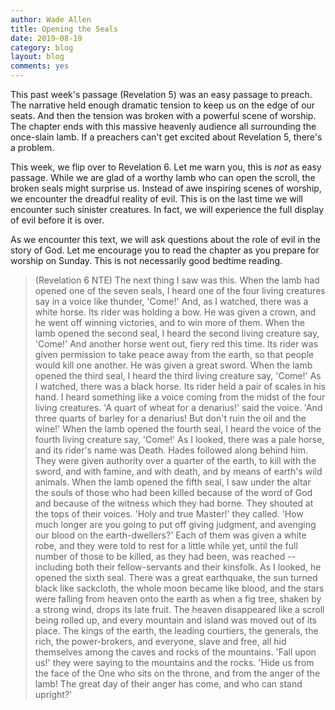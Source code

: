 ```yaml
---
author: Wade Allen
title: Opening the Seals
date: 2019-08-19
category: blog
layout: blog
comments: yes
---
```


This past week's passage (Revelation 5) was an easy passage to preach. The narrative held enough dramatic tension to keep us on the edge of our seats. And then the tension was broken with a powerful scene of worship. The chapter ends with this massive heavenly audience all surrounding the once-slain lamb. If a preachers can't get excited about Revelation 5, there's a problem.

This week, we flip over to Revelation 6. Let me warn you, this is *not* as easy passage. While we are glad of a worthy lamb who can open the scroll, the broken seals might surprise us. Instead of awe inspiring scenes of worship, we encounter the dreadful reality of evil. This is on the last time we will encounter such sinister creatures. In fact, we will experience the full display of evil before it is over.

As we encounter this text, we will ask questions about the role of evil in the story of God. Let me encourage you to read the chapter as you prepare for worship on Sunday. This is not necessarily good bedtime reading.

>(Revelation 6 NTE) The next thing I saw was this. When the lamb had opened one of the seven seals, I heard one of the four living creatures say in a voice like thunder, 'Come!'  And, as I watched, there was a white horse. Its rider was holding a bow. He was given a crown, and he went off winning victories, and to win more of them. When the lamb opened the second seal, I heard the second living creature say, 'Come!'  And another horse went out, fiery red this time. Its rider was given permission to take peace away from the earth, so that people would kill one another. He was given a great sword. When the lamb opened the third seal, I heard the third living creature say, 'Come!' As I watched, there was a black horse. Its rider held a pair of scales in his hand.  I heard something like a voice coming from the midst of the four living creatures. 'A quart of wheat for a denarius!' said the voice. 'And three quarts of barley for a denarius! But don't ruin the oil and the wine!' When the lamb opened the fourth seal, I heard the voice of the fourth living creature say, 'Come!'  As I looked, there was a pale horse, and its rider's name was Death. Hades followed along behind him. They were given authority over a quarter of the earth, to kill with the sword, and with famine, and with death, and by means of earth's wild animals. When the lamb opened the fifth seal, I saw under the altar the souls of those who had been killed because of the word of God and because of the witness which they had borne.  They shouted at the tops of their voices. 'Holy and true Master!' they called. 'How much longer are you going to put off giving judgment, and avenging our blood on the earth-dwellers?'  Each of them was given a white robe, and they were told to rest for a little while yet, until the full number of those to be killed, as they had been, was reached -- including both their fellow-servants and their kinsfolk. As I looked, he opened the sixth seal. There was a great earthquake, the sun turned black like sackcloth, the whole moon became like blood,  and the stars were falling from heaven onto the earth as when a fig tree, shaken by a strong wind, drops its late fruit.  The heaven disappeared like a scroll being rolled up, and every mountain and island was moved out of its place.  The kings of the earth, the leading courtiers, the generals, the rich, the power-brokers, and everyone, slave and free, all hid themselves among the caves and rocks of the mountains.  'Fall upon us!' they were saying to the mountains and the rocks. 'Hide us from the face of the One who sits on the throne, and from the anger of the lamb!  The great day of their anger has come, and who can stand upright?'
